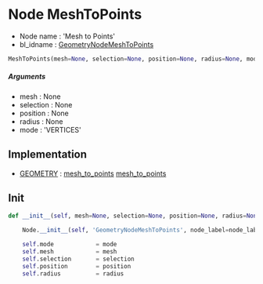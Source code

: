 # Node MeshToPoints

- Node name : 'Mesh to Points'
- bl_idname : [GeometryNodeMeshToPoints](https://docs.blender.org/api/current/bpy.types.GeometryNodeMeshToPoints.html)


``` python
MeshToPoints(mesh=None, selection=None, position=None, radius=None, mode='VERTICES', node_label=None, node_color=None)
```
##### Arguments

- mesh : None
- selection : None
- position : None
- radius : None
- mode : 'VERTICES'

## Implementation

- [GEOMETRY](/docs/GeoNodes/socket_GEOMETRY.md) : [mesh_to_points](/docs/GeoNodes/socket_GEOMETRY.md#mesh_to_points) [mesh_to_points](/docs/GeoNodes/socket_GEOMETRY.md#mesh_to_points)

## Init

``` python
def __init__(self, mesh=None, selection=None, position=None, radius=None, mode='VERTICES', node_label=None, node_color=None):

    Node.__init__(self, 'GeometryNodeMeshToPoints', node_label=node_label, node_color=node_color)

    self.mode            = mode
    self.mesh            = mesh
    self.selection       = selection
    self.position        = position
    self.radius          = radius
```
